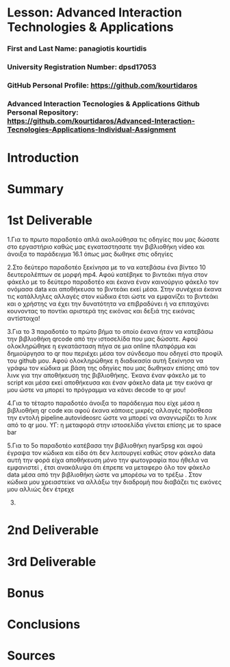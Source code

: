 # Lesson: Advanced Interaction Technologies & Applications

### First and Last Name: panagiotis kourtidis
### University Registration Number: dpsd17053
### GitHub Personal Profile: https://github.com/kourtidaros
### Advanced Interaction Tecnologies & Applications Github Personal Repository: https://github.com/kourtidaros/Advanced-Interaction-Tecnologies-Applications-Individual-Assignment

# Introduction

# Summary


# 1st Deliverable
1.Για το πρωτο παραδοτέο απλά ακολούθησα τις οδηγίες που μας δώσατε στο εργαστήριο καθώς μας εγκαταστησατε την βιβλιοθήκη video και άνοιξα το παράδειγμα 16.1 όπως μας δωθηκε στις οδηγίες

2.Στο δεύτερο παραδοτέο ξεκίνησα με το να κατεβάσω ένα βίντεο 10 δευτερολέπτων σε μορφή mp4. Αφού κατέβηκε το βιντεάκι πήγα στον φάκελο με το δεύτερο παραδοτέο και έκανα έναν καινούργιο φάκελο τον ονόμασα data και αποθήκευσα το βιντεάκι εκεί μέσα. Στην συνέχεια έκανα τις κατάλληλες αλλαγές στον κώδικα έτσι ώστε να εμφανίζει το βιντεάκι και ο χρήστης να έχει την δυνατότητα να επιβραδύνει ή να επιταχύνει κουνοντας το ποντίκι αριστερά της εικόνας και δεξιά της εικόνας αντίστοιχα!

3.Για το 3 παραδοτέο το πρώτο βήμα το οποίο έκανα ήταν να κατεβάσω την βιβλιοθήκη qrcode από την ιστοσελίδα που μας δώσατε. Αφού ολοκληρώθηκε η εγκατάσταση πήγα σε μια online πλατφόρμα και δημιούργησα το qr που περιέχει μέσα τον σύνδεσμο που οδηγεί στο προφίλ του github μου. Αφού ολοκληρώθηκε η διαδικασία αυτή ξεκίνησα να γράφω τον κώδικα με βάση της οδηγίες που μας δωθηκαν επίσης από τον λινκ για την αποθήκευση της βιβλιοθήκης. Έκανα έναν φάκελο με το script και μέσα εκεί αποθήκευσα και έναν φάκελο data με την εικόνα qr μου ώστε να μπορεί το πρόγραμμα να κάνει decode το qr μου!

4.Για το τέταρτο παραδοτέο άνοιξα το παράδειγμα που είχε μέσα η βιβλιοθήκη qr code και αφού έκανα κάποιες μικρές αλλαγές πρόσθεσα την εντολή pipeline.autovideosrc ώστε να μπορεί να αναγνωρίζει το λινκ από το qr μου.
ΥΓ: η μεταφορά στην ιστοσελίδα γίνεται επίσης με το space bar



5.Για το 5ο παραδοτέο κατέβασα την βιβλιοθήκη nyar5psg και αφού έγραψα τον κώδικα και είδα ότι δεν λειτουργεί καθώς στον φάκελο data αυτή την φορά είχα αποθήκευση μόνο την φωτογραφία που ήθελα να εμφανιστεί , έτσι ανακάλυψα ότι έπρεπε να μεταφερο όλο τον φάκελο data μέσα από την βιβλιοθήκη ώστε να μπορέσω να το τρέξω .
Στον κώδικα μου χρειαστείκε να αλλάξω την διαδρομή που διαβάζει τις εικόνες μου αλλιώς δεν έτρεχε

3. 


# 2nd Deliverable




# 3rd Deliverable 



# Bonus 


# Conclusions


# Sources
